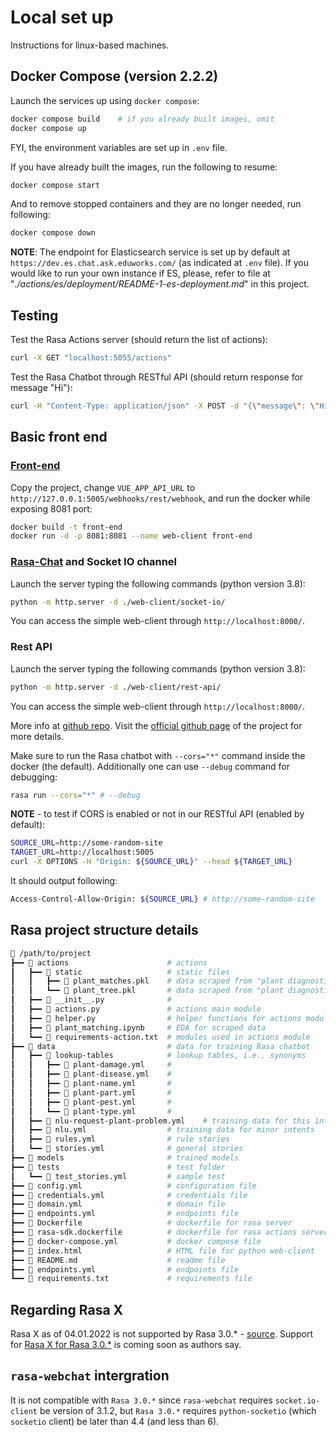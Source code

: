 # Local set up

Instructions for linux-based machines.

## Docker Compose (version 2.2.2)

Launch the services up using `docker compose`:
```bash
docker compose build    # if you already built images, omit
docker compose up
```

FYI, the environment variables are set up in `.env` file.

If you have already built the images, run the following to resume:
```bash
docker compose start
```

And to remove stopped containers and they are no longer needed, run following:
```bash
docker compose down
```

__NOTE__: The endpoint for Elasticsearch service is set up by default at `https://dev.es.chat.ask.eduworks.com/` (as indicated at `.env` file). 
If you would like to run your own instance if ES, please, refer to file at "_./actions/es/deployment/README-1-es-deployment.md_" in this project.


## Testing

Test the Rasa Actions server (should return the list of actions):
```bash
curl -X GET "localhost:5055/actions"
```

Test the Rasa Chatbot through RESTful API (should return response for message "Hi"):
```bash
curl -H "Content-Type: application/json" -X POST -d "{\"message\": \"Hi\", \"sender\": \"1\"}" "localhost:5005/webhooks/rest/webhook"
```

## Basic front end

### [Front-end](https://git.eduworks.us/ask-extension/askchatbot-widget)

Copy the project, change `VUE_APP_API_URL` to `http://127.0.0.1:5005/webhooks/rest/webhook`, and run the docker while exposing 8081 port:
```bash
docker build -t front-end
docker run -d -p 8081:8081 --name web-client front-end
```

### [Rasa-Chat](https://www.npmjs.com/package/@rasahq/rasa-chat) and Socket IO channel

Launch the server typing the following commands (python version 3.8):
```bash
python -m http.server -d ./web-client/socket-io/
```
You can access the simple web-client through `http://localhost:8000/`.

### Rest API

Launch the server typing the following commands (python version 3.8):
```bash
python -m http.server -d ./web-client/rest-api/
```
You can access the simple web-client through `http://localhost:8000/`.

More info at [github repo](https://github.com/RasaHQ/how-to-rasa/tree/main/video-10-connectors). Visit the [official github page](https://github.com/scalableminds/chatroom) of the project for more details. 

Make sure to run the Rasa chatbot with `--cors="*"` command inside the docker (the default). Additionally one can use `--debug` command for debugging:
```bash
rasa run --cors="*" # --debug
```

__NOTE__ - to test if CORS is enabled or not in our RESTful API (enabled by default):
```bash
SOURCE_URL=http://some-random-site
TARGET_URL=http://localhost:5005
curl -X OPTIONS -H "Origin: ${SOURCE_URL}" --head ${TARGET_URL}
```
It should output following:
```bash
Access-Control-Allow-Origin: ${SOURCE_URL} # http://some-random-site
```

## Rasa project structure details

```bash
📂 /path/to/project
┣━━ 📂 actions                      # actions
┃   ┣━━ 📂 static                   # static files
┃   ┃   ┣━━ 🔢 plant_matches.pkl    # data scraped from "plant diagnostic matrix"
┃   ┃   ┗━━ 🔢 plant_tree.pkl       # data scraped from "plant diagnostic matrix"
┃   ┣━━ 🐍 __init__.py              #
┃   ┣━━ 🐍 actions.py               # actions main module
┃   ┣━━ 🐍 helper.py                # helper functions for actions module
┃   ┣━━ 📄 plant_matching.ipynb     # EDA for scraped data
┃   ┗━━ 📄 requirements-action.txt  # modules used in actions module
┣━━ 📂 data                         # data for training Rasa chatbot
┃   ┣━━ 📂 lookup-tables            # lookup tables, i.e., synonyms
┃   ┃   ┣━━ 📄 plant-damage.yml     # 
┃   ┃   ┣━━ 📄 plant-disease.yml    #
┃   ┃   ┣━━ 📄 plant-name.yml       #
┃   ┃   ┣━━ 📄 plant-part.yml       #
┃   ┃   ┣━━ 📄 plant-pest.yml       #
┃   ┃   ┗━━ 📄 plant-type.yml       #
┃   ┣━━ 📄 nlu-request-plant-problem.yml    # training data for this intent
┃   ┣━━ 📄 nlu.yml                  # training data for minor intents
┃   ┣━━ 📄 rules.yml                # rule stories
┃   ┗━━ 📄 stories.yml              # general stories
┣━━ 📂 models                       # trained models
┣━━ 📂 tests                        # test folder
┃   ┗━━ 📄 test_stories.yml         # sample test
┣━━ 📄 config.yml                   # configuration file
┣━━ 📄 credentials.yml              # credentials file
┣━━ 📄 domain.yml                   # domain file
┣━━ 📄 endpoints.yml                # endpoints file
┣━━ 🐋 Dockerfile                   # dockerfile for rasa server
┣━━ 🐋 rasa-sdk.dockerfile          # dockerfile for rasa actions server
┣━━ 🐋 docker-compose.yml           # docker compose file
┣━━ 📄 index.html                   # HTML file for python web-client
┣━━ 📄 README.md                    # readme file
┣━━ 📄 endpoints.yml                # endpoints file
┗━━ 📄 requirements.txt             # requirements file
```

## Regarding Rasa X

Rasa X as of 04.01.2022 is not supported by Rasa 3.0.* - [source](https://rasa.com/docs/rasa-x/changelog/compatibility-matrix/). Support for [Rasa X for Rasa 3.0.*](https://forum.rasa.com/t/rasa-x-3-0/49700) is coming soon as authors say.

## `rasa-webchat` intergration

It is not compatible with `Rasa 3.0.*` since `rasa-webchat` requires `socket.io-client` be version of 3.1.2, but `Rasa 3.0.*` requires `python-socketio` (which `socketio` client) be later than 4.4 (and less than 6).